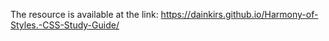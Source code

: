 The resource is available at the link: https://dainkirs.github.io/Harmony-of-Styles.-CSS-Study-Guide/
